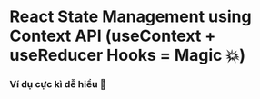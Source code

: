 # React State Management using Context API (useContext + useReducer Hooks = Magic 💥)
### Ví dụ cực kì dễ hiểu 🤩

